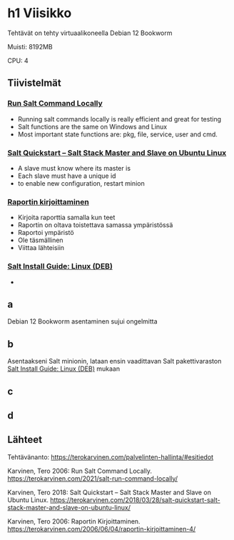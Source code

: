 # h1 Viisikko
Tehtävät on tehty virtuaalikoneella Debian 12 Bookworm

Muisti: 8192MB

CPU: 4
## Tiivistelmät
### [Run Salt Command Locally](https://terokarvinen.com/2021/salt-run-command-locally/)
- Running salt commands locally is really efficient and great for testing
- Salt functions are the same on Windows and Linux
- Most important state functions are: pkg, file, service, user and cmd.
### [Salt Quickstart – Salt Stack Master and Slave on Ubuntu Linux](https://terokarvinen.com/2018/03/28/salt-quickstart-salt-stack-master-and-slave-on-ubuntu-linux/)
- A slave must know where its master is
- Each slave must have a unique id
- to enable new configuration, restart minion
### [Raportin kirjoittaminen](https://terokarvinen.com/2006/06/04/raportin-kirjoittaminen-4/)
- Kirjoita raporttia samalla kun teet
- Raportin on oltava toistettava samassa ympäristössä
- Raportoi ympäristö
- Ole täsmällinen
- Viittaa lähteisiin
### [Salt Install Guide: Linux (DEB)](https://docs.saltproject.io/salt/install-guide/en/latest/topics/install-by-operating-system/linux-deb.html)
- 
## a
Debian 12 Bookworm asentaminen sujui ongelmitta
## b
Asentaakseni Salt minionin, lataan ensin vaadittavan Salt pakettivaraston [Salt Install Guide: Linux (DEB)](https://docs.saltproject.io/salt/install-guide/en/latest/topics/install-by-operating-system/linux-deb.html) mukaan
## c
## d
## Lähteet
Tehtävänanto: https://terokarvinen.com/palvelinten-hallinta/#esitiedot

Karvinen, Tero 2006: Run Salt Command Locally. https://terokarvinen.com/2021/salt-run-command-locally/

Karvinen, Tero 2018: Salt Quickstart – Salt Stack Master and Slave on Ubuntu Linux. https://terokarvinen.com/2018/03/28/salt-quickstart-salt-stack-master-and-slave-on-ubuntu-linux/

Karvinen, Tero 2006: Raportin Kirjoittaminen. https://terokarvinen.com/2006/06/04/raportin-kirjoittaminen-4/

